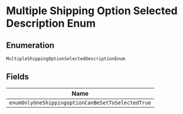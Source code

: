 
# Multiple Shipping Option Selected Description Enum

## Enumeration

`MultipleShippingOptionSelectedDescriptionEnum`

## Fields

| Name |
|  --- |
| `enumOnlyOneShippingoptionCanBeSetToSelectedTrue` |


